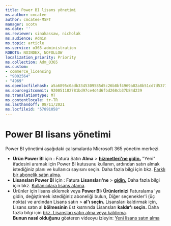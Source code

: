 ```yaml
---
title: Power BI lisans yönetimi
ms.author: cmcatee
author: cmcatee-MSFT
manager: scotv
ms.date: ''
ms.reviewer: sinakassaw, nicholak
ms.audience: Admin
ms.topic: article
ms.service: o365-administration
ROBOTS: NOINDEX, NOFOLLOW
localization_priority: Priority
ms.collection: Adm_O365
ms.custom:
- commerce_licensing
- "9002564"
- "4969"
ms.openlocfilehash: a5a6895c0adb3345309585d5c26b8bf4969a02a8b51cd7d537105f81c3d9ea4f
ms.sourcegitcommit: 920051182781bd97ce4d4d6fbd268cb37b84d239
ms.translationtype: MT
ms.contentlocale: tr-TR
ms.lasthandoff: 08/11/2021
ms.locfileid: "57891058"
---
```

# <a name="power-bi-license-management"></a>Power BI lisans yönetimi

Power BI yönetimi aşağıdaki çalışmalarda Microsoft 365 yönetim merkezi.

- **Ürün Power BI** için : Fatura Satın **Alma** \> **[hizmetleri'ne gidin.](https://go.microsoft.com/fwlink/p/?linkid=868433)** "Yeni" ifadesini aramak için Power BI kutusunu kullanın, ardından satın almak istediğiniz planı ve kullanıcı sayısını seçin. Daha fazla bilgi için bkz. [Farklı bir abonelik satın alma](https://docs.microsoft.com/microsoft-365/commerce/try-or-buy-microsoft-365#buy-a-different-subscription).
- **Lisansları Power BI** için : Fatura **Lisansları'ne**  >  **[gidin.](https://go.microsoft.com/fwlink/p/?linkid=842264)** Daha fazla bilgi için bkz. [Kullanıcılara lisans atama](https://docs.microsoft.com/microsoft-365/admin/manage/assign-licenses-to-users).
- Ürünler için lisans eklemek veya **Power BI: Ürünlerinizi** Faturalama 'ya gidin, değiştirmek istediğiniz aboneliği bulun, Diğer seçenekler'i (üç nokta) ve ardından Lisans satın   >  **[](https://go.microsoft.com/fwlink/p/?linkid=842054)** **al'ı seçin.**  Lisansları kaldırmak için, Lisans satın al **bölmesinin** üst kısmında Lisansları **kaldır'ı seçin.** Daha fazla bilgi için [bkz. Lisansları satın alma veya kaldırma](https://docs.microsoft.com/microsoft-365/commerce/licenses/buy-licenses).\
**Bunun nasıl olduğunu** gösteren videoyu izleyin: [Yeni lisans satın alma](https://go.microsoft.com/fwlink/p/?linkid=2154857)